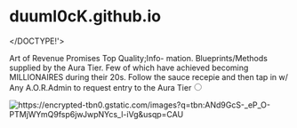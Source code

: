 # duuml0cK.github.io
  
</DOCTYPE!'>
</html> 

<p>
  Art of Revenue <span class="highlight">Promises Top Quality</span>;Info-
  mation. Blueprints/Methods supplied by the Aura Tier. Few of which have
  achieved becoming MILLIONAIRES during their 20s. Follow the sauce recepie
  and then tap in w/ Any A.O.R.Admin to request entry to the Aura Tier<input 
  type="radio" /> 
</p>
<picture>
  <source srcset="" media="(orientation: portrait)" />
  <img src="https://t4.ftcdn.net/jpg/05/21/61/77/360_F_521617788_tW8J94DiIAr3L26zND5RzcwxrCpJcOrt.jpg" 
    alt="https://encrypted-tbn0.gstatic.com/images?q=tbn:ANd9GcS-_eP_O-PTMjWYmQ9fsp6jwJwpNYcs_l-iVg&usqp=CAU" />
</picture>
  
</html>
